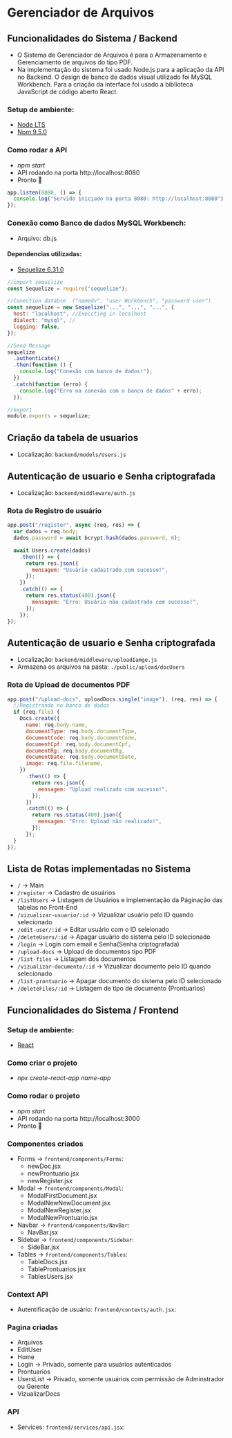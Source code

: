 # Gerenciador de Arquivos

## Funcionalidades do Sistema / Backend

- O Sistema de Gerenciador de Arquivos é para o Armazenamento e Gerenciamento de arquivos do tipo PDF. 
- Na implementação do sistema foi usado Node.js para a aplicação da API no Backend. O design de banco de dados visual utilizado foi MySQL Workbench. Para a criação da interface foi usado a biblioteca JavaScript de código aberto React. 

### Setup de ambiente:

- [Node LTS](https://nodejs.org/en)
- [Npm 9.5.0](https://docs.npmjs.com/cli/v6/commands/npm-install)

### Como rodar a API

- _npm start_
- API rodando na porta http://localhost:8080
- Pronto 🎉

```js
app.listen(8080, () => {
  console.log("Servido iniciado na porta 8080: http://localhost:8080");
});
```

### Conexão como Banco de dados MySQL Workbench:

- Arquivo: db.js

#### Dependencias utilizadas:

- [Sequelize 6.31.0](https://sequelize.org/)

```js
//import sequilize
const Sequelize = require("sequelize");

//Conection databse  ("namedv", "user Workbench", "password user")
const sequelize = new Sequelize("...", "...", "...", {
  host: "localhost", //Execcting in localhost
  dialect: "mysql", //
  logging: false,
});

//Send Message
sequelize
  .authenticate()
  .then(function () {
    console.log("Conexão com banco de dados!");
  })
  .catch(function (erro) {
    console.log("Erro na conexão com o banco de dados" + erro);
  });

//export
module.exports = sequelize;
```

## Criação da tabela de usuarios

- Localização: `backend/models/Users.js`

## Autenticação de usuario e Senha criptografada

- Localização: `backend/middleware/auth.js`

### Rota de Registro de usuário

```js
app.post("/register", async (req, res) => {
  var dados = req.body;
  dados.password = await bcrypt.hash(dados.password, 6);

  await Users.create(dados)
    .then(() => {
      return res.json({
        mensagem: "Usuário cadastrado com sucesso!",
      });
    })
    .catch(() => {
      return res.status(400).json({
        mensagem: "Erro: Usuário não cadastrado com sucesso!",
      });
    });
});
```

## Autenticação de usuario e Senha criptografada

- Localização: `backend/middleware/uploadIamge.js`
- Armazena os arquivos na pasta: `./public/upload/docUsers`

### Rota de Upload de documentos PDF

```js
app.post("/upload-docs", uploadDocs.single("image"), (req, res) => {
  //Registrando no banco de dados
  if (req.file) {
    Docs.create({
      name: req.body.name,
      documentType: req.body.documentType,
      documentCode: req.body.documentCode,
      documentCpf: req.body.documentCpf,
      documentRg: req.body.documentRg,
      documentDate: req.body.documentDate,
      image: req.file.filename,
    })
      .then(() => {
        return res.json({
          mensagem: "Upload realizado com sucesso!",
        });
      })
      .catch(() => {
        return res.status(400).json({
          mensagem: "Erro: Upload não realizado!",
        });
      });
  }
});
```

## Lista de Rotas implementadas no Sistema

- `/` -> Main
- `/register` -> Cadastro de usuários
- `/listUsers` -> Listagem de Usuários e implementação da Páginação das tabelas no Front-End
- `/vizualizar-usuario/:id` -> Vizualizar usuário pelo ID quando selecionado
- `/edit-user/:id` -> Editar usuário com o ID seleionado
- `/deleteUsers/:id` -> Apagar usuário do sistema pelo ID selecionado
- `/login` -> Login com email e Senha(Senha criptografada)
- `/upload-docs` -> Upload de documentos tipo PDF
- `/list-files` -> Listagem dos documentos
- `/vizualizar-documento/:id` -> Vizualizar documento pelo ID quando selecionado
- `/list-prontuario` -> Apagar documento do sistema pelo ID selecionado
- `/deleteFiles/:id` -> Listagem de tipo de documento (Prontuarios)

## Funcionalidades do Sistema / Frontend

### Setup de ambiente:

- [React](https://react.dev/)

### Como criar o projeto

- _npx create-react-app name-app_

### Como rodar o projeto

- _npm start_
- API rodando na porta http://localhost:3000
- Pronto 🎉

### Componentes criados

- Forms -> `frontend/components/Forms`:
  - newDoc.jsx
  - newProntuario.jsx
  - newRegister.jsx
- Modal -> `frontend/components/Modal`:
  - ModalFirstDocument.jsx
  - ModalNewNewDocument.jsx
  - ModalNewRegister.jsx
  - ModalNewProntuario.jsx
- Navbar -> `frontend/components/NavBar`:
  - NavBar.jsx
- Sidebar -> `frontend/components/Sidebar`:
  - SideBar.jsx
- Tables -> `frontend/components/Tables`:
  - TableDocs.jsx
  - TableProntuarios.jsx
  - TablesUsers.jsx

### Context API

- Autentificação de usuário: `frontend/contexts/auth.jsx`:

### Pagina criadas

- Arquivos
- EditUser
- Home
- Login -> Privado, somente para usuários autenticados
- Prontuarios
- UsersList -> Privado, somente usuários com permissão de Adminstrador ou Gerente
- VizualizarDocs

### API

- Services: `frontend/services/api.jsx`:
